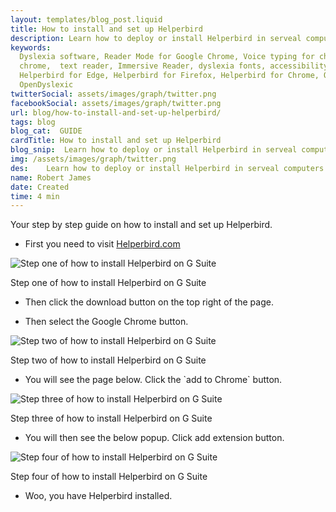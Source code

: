 ```yaml
---
layout: templates/blog_post.liquid
title: How to install and set up Helperbird
description: Learn how to deploy or install Helperbird in serveal computers at once.
keywords:
  Dyslexia software, Reader Mode for Google Chrome, Voice typing for chrome, Text to speech for
  chrome,  text reader, Immersive Reader, dyslexia fonts, accessibility software, dyslexia software,
  Helperbird for Edge, Helperbird for Firefox, Helperbird for Chrome, Opendyslexic for Chrome,
  OpenDyslexic
twitterSocial: assets/images/graph/twitter.png
facebookSocial: assets/images/graph/twitter.png
url: blog/how-to-install-and-set-up-helperbird/
tags: blog
blog_cat:  GUIDE
cardTitle: How to install and set up Helperbird
blog_snip:  Learn how to deploy or install Helperbird in serveal computers at once.
img: /assets/images/graph/twitter.png
des:    Learn how to deploy or install Helperbird in serveal computers at once.
name: Robert James
date: Created
time: 4 min
---
```


  

Your step by step guide on how to install and set up Helperbird.

  

- First you need to visit [Helperbird.com](https://www.helperbird.com)

  

![Step one of how to install Helperbird on G Suite](/assets/images/blog/setup/setup_1.png)

  

Step one of how to install Helperbird on G Suite

  

- Then click the download button on the top right of the page.

- Then select the Google Chrome button.

  

![Step two of how to install Helperbird on G Suite](/assets/images/blog/setup/setup_2.png)

  

Step two of how to install Helperbird on G Suite

  

- You will see the page below. Click the \`add to Chrome\` button.

  

![Step three of how to install Helperbird on G Suite](/assets/images/blog/setup/setup_3.png)

  

Step three of how to install Helperbird on G Suite

  

- You will then see the below popup. Click add extension button.

  

![Step four of how to install Helperbird on G Suite](/assets/images/blog/setup/setup_4.png)

  

Step four of how to install Helperbird on G Suite

  

- Woo, you have Helperbird installed.